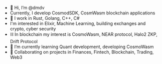 - 👋 Hi, I’m @dmdv
- Currently, I develop CosmodSDK, CosmWasm blockchain applications
- 👀 I work in Rust, Golang, C++, C#
- I'm interested in Elixir, Machine Learning, building exchanges and crypto, cyber security
- ⛓️ In blockchain my interest is CosmoWasm, NEAR protocol, Halo2 ZKP, Drift Protocol
- 🌱 I’m currently learning Quant development, developing CosmoWasm
- 💞️ Collaborating on projects in Finances, Fintech, Blockchain, Trading, Web3

<!---
Dmdv/Dmdv is a ✨ special ✨ repository because its `README.md` (this file) appears on your GitHub profile.
You can click the Preview link to take a look at your changes.
--->
